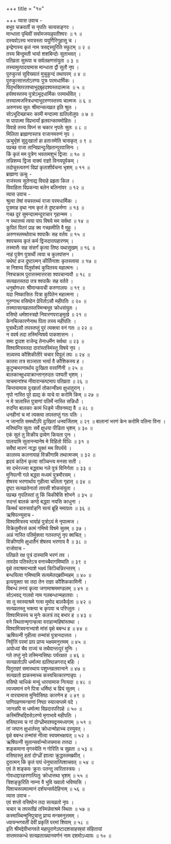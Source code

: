 +++
title = "१०"

+++
व्यास उवाच -  
बभूव चक्रवर्ती स नृपतिः सत्यसङ्गरः ।  
मान्धाता पृथिवीं सर्वामजयन्नृपतीश्वरः ॥ १ ॥  
दस्यवोऽस्य भयत्रस्ता ययुर्गिरिगुहासु च ।  
इन्द्रेणास्य कृतं नाम त्रसद्दस्युरिति स्फुटम् ॥ २ ॥  
तस्य बिन्दुमती भार्या शशबिन्दोः सुताभवत् ।  
पतिव्रता सुरूपा च सर्वलक्षणसंयुता ॥ ३ ॥  
तस्यामुत्पादयामास मान्धाता द्वौ सुतौ नृप ।  
पुरुकुत्सं सुविख्यातं मुचुकुन्दं तथापरम् ॥ ४ ॥  
पुरुकुत्सात्ततोऽरण्यः पुत्रः परमधार्मिकः ।  
पितृभक्तिरतश्चाभूद्‌बृहदश्वस्तदात्मजः ॥ ५ ॥  
हर्यश्वस्तस्य पुत्रोऽभूद्‌धार्मिकः परमार्थवित् ।  
तस्यात्मजस्त्रिधन्वाभूदरुणस्तस्य चात्मजः ॥ ६ ॥  
अरुणस्य सुतः श्रीमान्सत्यव्रत इति श्रुतः ।  
सोऽभूदिच्छाचरः कामी मन्दात्मा ह्यतिलोलुपः ॥ ७ ॥  
स पापात्मा विप्रभार्यां हृतवान्काममोहितः ।  
विवाहे तस्य विघ्नं स चकार नृपतेः सुतः ॥ ८ ॥  
मिलिता ब्राह्मणास्तत्र राजानमरुणं नृप ।  
ऊचुर्भृशं सुदुःखार्ता हा हताःस्मेति चासकृत् ॥ ९ ॥  
पप्रच्छ राजा तान्विप्रान्दुःखितान्पुरवासिनः ।  
किं कृतं मम पुत्रेण भवतामशुभं द्विजाः ॥ १० ॥  
तन्निशम्य द्विजा वाक्यं राज्ञो विनयपूर्वकम् ।  
तदोचुस्त्वरुणं विप्रां कृताशीर्वचना भृशम् ॥ ११ ॥  
ब्राह्मणा ऊचुः -  
राजंस्तव सुतेनाद्य विवाहे प्रहृता किल ।  
विवाहिता विप्रकन्या बलेन बलिनांवर ॥ १२ ॥  
व्यास उवाच -  
श्रुत्वा तेषां वचस्तथ्यं राजा परमधार्मिकः ।  
पुत्रमाह वृथा नाम कृतं ते दुष्टकर्मणा ॥ १३ ॥  
गच्छ दूरं सुमन्दात्मन्दुराचार गृहान्मम ।  
न स्थातव्यं त्वया पाप विषये मम सर्वथा ॥ १४ ॥  
कुपितं पितरं प्राह क्व गच्छामीति वै मुहुः ।  
अरुणस्तमथोवाच श्वपाकैः सह वर्तय ॥ १५ ॥  
श्वपचस्य कृतं कर्म द्विजदारापहारणम् ।  
तस्मात्तैः सह संसर्गं कृत्वा तिष्ठ यथासुखम् ॥ १६ ॥  
नाहं पुत्रेण पुत्रार्थी त्वया च कुलपांसन ।  
यथेष्टं व्रज दुष्टात्मन् कीर्तिनाशः कृतस्त्वया ॥ १७ ॥  
स निशम्य पितुर्वाक्यं कुपितस्य महात्मनः ।  
निश्चक्राम पुरात्तस्मात्तरसा श्वपचान्ययौ ॥ १८ ॥  
सत्यव्रतस्तदा तत्र श्वपाकैः सह वर्तते ।  
धनुर्बाणधरः श्रीमान्कवची करुणालयः ॥ १९ ॥  
यदा निष्कासितः पित्रा कुपितेन महात्मना ।  
गुरुणाथ वसिष्ठेन प्रेरितोऽसौ महीपतिः ॥ २० ॥  
तस्मात्सत्यव्रतस्तस्मिन्बभूव क्रोधसंयुतः ।  
वसिष्ठे धर्मशास्त्रज्ञे निवारणपराङ्‌मुखे ॥ २१ ॥  
केनचित्कारणेनाथ पिता तस्य महीपतिः ।  
पुत्रार्थेऽसौ तपस्तप्तुं पुरं त्यक्त्वा वनं गतः ॥ २२ ॥  
न ववर्ष तदा तस्मिन्विषये पाकशासनः ।  
समा द्वादश राजेन्द्र तेनाधर्मेण सर्वथा ॥ २३ ॥  
विश्वामित्रस्तदा दारांस्तस्मिंस्तु विषये नृप ।  
सन्न्यस्य कौशिकीतीरे चचार विपुलं तपः ॥ २४ ॥  
कातरा तत्र सञ्जाता भार्या वै कौशिकस्य ह ।  
कुटुम्बभरणार्थाय दुःखिता वरवर्णिनी ॥ २५ ॥  
बालकान्क्षुधयाक्रान्तान्‌रुदतः पश्यती भृशम् ।  
याचमानांश्च नीवारान्कष्टमाप पतिव्रता ॥ २६ ॥  
चिन्तयामास दुःखार्ता तोकान्वीक्ष्य क्षुधातुरान् ।  
नृपो नास्ति पुरे ह्यद्य कं याचे वा करोमि किम् ॥ २७ ॥  
न मे त्रातास्ति पुत्राणां पतिर्मे नास्ति सन्निधौ ।  
रुदन्ति बालकाः कामं धिङ्‌मे जीवनमद्य वै ॥ २८ ॥  
धनहीनां च मां त्यक्त्वा तपस्तप्तुं गतः पतिः ।  
न जानाति समर्थोऽपि दुःखितां धनवर्जिताम् ॥ २९ ॥
बालानां भरणं केन करोमि पतिना विना ।  
मरिष्यन्ति सुताः सर्वे क्षुधया पीडिता भृशम् ॥ ३० ॥  
एकं सुतं तु विक्रीय द्रव्येण कियता पुनः ।  
पालयामि सुतानन्यानेष मे विहितो विधिः ॥ ३१ ॥  
सर्वेषां मारणं नाद्धा युक्तं मम विपर्यये ।  
कालस्य कलनायाहं विक्रीणामि तथात्मजम् ॥ ३२ ॥  
हृदयं कठिनं कृत्वा सञ्चिन्त्य मनसा सती ।  
सा दर्भरज्ज्वा बद्ध्वाथ गले पुत्रं विनिर्गता ॥ ३३ ॥  
मुनिपत्नी गले बद्ध्वा मध्यमं पुत्रमौरसम् ।  
शेषस्य भरणार्थाय गृहीत्वा चलिता गृहात् ॥ ३४ ॥  
दृष्टा सत्यव्रतेनार्ता तापसी शोकसंयुता ।  
पप्रच्छ नृपतिस्तां तु किं चिकीर्षसि शोभने ॥ ३५ ॥  
रुदन्तं बालकं कण्ठे बद्ध्वा नयसि काधुना ।  
किमर्थं चारुसर्वाङ्‌गि सत्यं ब्रूहि ममाग्रतः ॥ ३६ ॥  
ऋषिपत्न्युवाच -  
विश्वामित्रस्य भार्याहं पुत्रोऽयं मे नृपात्मज ।  
विक्रेतुमौरसं कामं गमिष्ये विषमे सुतम् ॥ ३७ ।  
अन्नं नास्ति पतिर्मुक्त्वा गतस्तप्तुं नृप क्वचित् ।  
विक्रीणामि क्षुधार्तैनं शेषस्य भरणाय वै ॥ ३८ ॥  
राजोवाच -  
पतिव्रते रक्ष पुत्रं दास्यामि भरणं तव ।  
तावदेव पतिस्तेऽत्र वनाच्चैवागमिष्यति ॥ ३९ ॥  
वृक्षे तवाश्रमाभ्याशे भक्ष्यं किञ्चिन्निरन्तरम् ।  
बन्धयित्वा गमिष्यामि सत्यमेतद्‌ब्रवीम्यहम् ॥ ४० ॥  
इत्ययुक्ता सा तदा तेन राज्ञा कौशिककामिनी ।  
विबन्धं तनयं कृत्वा जगामाश्रममण्डलम् ॥ ४१ ॥  
सोऽभवद्‌ गालवो नाम गलबन्धान्महातपाः ।  
सा तु स्वस्याश्रमे गत्वा मुमोद बालकैर्वृता ॥ ४२ ॥  
सत्यव्रतस्तु भक्त्या च कृपया च परिप्लुतः ।  
विश्वामित्रस्य च मुनेः कलत्रं तद्‌ बभार ह ॥ ४३ ॥  
वने स्थितान्मृगान्हत्वा वराहान्महिषांस्तथा ।  
विश्वामित्रवनाभ्याशे मांसं वृक्षे बबन्ध ह ॥ ४४ ॥  
ऋषिपत्नी गृहीत्वा तन्मांसं पुत्रानदात्ततः ।  
निर्वृत्तिं परमां प्राप प्राप्य भक्ष्यमनुत्तमम् ॥ ४५ ॥  
अयोध्यां चैव राज्यं च तथैवान्तःपुरं मुनिः ।  
गते तप्तुं नृपे तस्मिन्वसिष्ठः पर्यरक्षत ॥ ४६ ॥  
सत्यव्रतोऽपि धर्मात्मा ह्यतिष्ठन्नगराद्‌ बहिः ।  
पितुराज्ञां समास्थाय पशुघ्नव्रतवान्वने ॥ ४७ ॥  
सत्यव्रतो ह्यकस्माच्च कस्यचित्कारणान्नृपः ।  
वसिष्ठे चाधिकं मन्युं धारयामास नित्यदा ॥ ४८ ॥  
त्यज्यमानं वने पित्रा धर्मिष्ठं च प्रियं सुतम् ।  
न वारयामास मुनिर्वसिष्ठः कारणेन ह ॥ ४९ ॥  
पाणिग्रहणमन्त्राणां निष्ठा स्यात्सप्तमे पदे ।  
जानन्नपि स धर्मात्मा विप्रदारपरिग्रहे ॥ ५० ॥  
कस्मिंश्चिद्दिवसेऽरण्ये मृगाभावे महीपतिः ।  
वसिष्ठस्य च गां दोग्ध्रीमपश्यद्वनमध्यगाम् ॥ ५१ ॥  
तां जघान क्षुधार्तस्तु क्रोधान्मोहाच्च दस्युवत् ।  
वृक्षे बबन्ध तन्मांसं नीत्वा स्वयमभक्षयत् ॥ ५२ ॥  
ऋषिपत्नी सुतान्सर्वान्भोजयमास तत्तदा ।  
शङ्कमाना मृगस्येति न गोरिति च सुव्रता ॥ ५३ ॥  
वसिष्ठस्तु हतां दोग्ध्रीं ज्ञात्वा क्रुद्धस्तमब्रवीत् ।  
दुरात्मन् किं कृतं पापं धेनुघातात्पिशाचवत् ॥ ५४ ॥  
एवं ते शङ्कवः क्रूराः पतन्तु त्वरितास्त्रयः ।  
गोवधाद्दारहरणात्पितुः क्रोधात्तथा भृशम् ॥ ५५ ॥  
त्रिशङ्कुरिति नाम्ना वै भुवि ख्यातो भविष्यसि ।  
पिशाचरूपमात्मानं दर्शयन्सर्वदेहिनाम् ॥ ५६ ॥  
व्यास उवाच -  
एवं शप्तो वसिष्ठेन तदा सत्यव्रतो नृपः ।  
चचार च तपस्तीव्रं तस्मिन्नेवाश्रमे स्थितः ॥ ५७ ॥  
कस्माच्चिन्मुनिपुत्रात्तु प्राप्य मन्त्रमनुत्तमम् ।  
ध्यायन्भगवतीं देवीं प्रकृतिं परमां शिवाम् ॥ ५८ ॥  
इति श्रीमद्देवीभागवते महापुराणेऽष्टादशसाहस्र्यां संहितायां  
सप्तमस्कन्धे सत्यव्रताख्यानवर्णनं नाम दशमोऽध्यायः ॥ १० ॥

